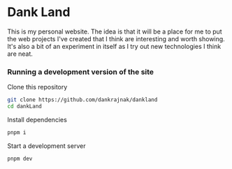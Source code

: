 # Dank Land

This is my personal website. The idea is that it
will be a place for me to put the web projects I've created that I think are interesting and worth showing. It's
also a bit of an experiment in itself as I try out new technologies I think are neat.

### Running a development version of the site

Clone this repository

```bash
git clone https://github.com/dankrajnak/dankland
cd dankLand
```

Install dependencies

```bash
pnpm i
```

Start a development server

```bash
pnpm dev
```
